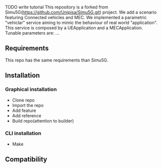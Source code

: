 TODO write tutorial
This repository is a forked from Simu5G(https://github.com/Unipisa/Simu5G.git) project.
We add a scenario featuring Connected vehicles and MEC. We implemented a parametric "vehiclar" service aiming to mimic the behaviour of real world "application".
This service is composed by a UEApplication and a MECApplication. Tunable parameters are: ... 

## Requirements 
This repo has the same requirements than Simu5G. 

## Installation 
### Graphical installation 
- Clone repo
- Import the repo
- Add feature
- Add reference
- Build repo(attention to builder)
### CLI installation 
- Make


## Compatibility 
